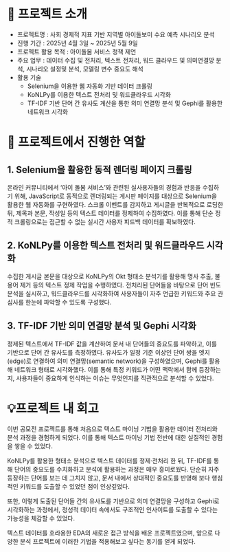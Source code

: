 # 🚀 프로젝트 소개
- 프로젝트명 : 사회 경제적 지표 기반 지역별 아이돌보미 수요 예측 시나리오 분석
- 진행 기간 : 2025년 4월 3일 ~ 2025년 5월 9일
- 프로젝트 활용 목적 : 아이돌봄 서비스 정책 제언
- 주요 업무 : 데이터 수집 및 전처리, 텍스트 전처리, 워드 클라우드 및 의미연결망 분석, 시나리오 설정및 분석, 모델링 변수 중요도 해석
- 활용 기술
    - Selenium을 이용한 웹 자동화 기반 데이터 크롤링
    - KoNLPy를 이용한 텍스트 전처리 및 워드클라우드 시각화
    - TF-IDF 기반 단어 간 유사도 계산을 통한 의미 연결망 분석 및 Gephi를 활용한 네트워크 시각화

# 👤 프로젝트에서 진행한 역할
## 1. Selenium을 활용한 동적 렌더링 페이지 크롤링

온라인 커뮤니티에서 ‘아이 돌봄 서비스’와 관련된 실사용자들의 경험과 반응을 수집하기 위해, JavaScript로 동적으로 렌더링되는 게시판 페이지를 대상으로 Selenium을 활용한 웹 자동화를 구현하였다. 스크롤 이벤트를 감지하고 게시글을 반복적으로 로딩한 뒤, 제목과 본문, 작성일 등의 텍스트 데이터를 정제하여 수집하였다. 이를 통해 단순 정적 크롤링으로는 접근할 수 없는 실시간 사용자 피드백 데이터를 확보하였다.

## 2. KoNLPy를 이용한 텍스트 전처리 및 워드클라우드 시각화

수집한 게시글 본문을 대상으로 KoNLPy의 Okt 형태소 분석기를 활용해 명사 추출, 불용어 제거 등의 텍스트 정제 작업을 수행하였다. 전처리된 단어들을 바탕으로 단어 빈도 분석을 실시하고, 워드클라우드를 시각화하여 사용자들이 자주 언급한 키워드와 주요 관심사를 한눈에 파악할 수 있도록 구성했다.

## 3. TF-IDF 기반 의미 연결망 분석 및 Gephi 시각화

정제된 텍스트에서 TF-IDF 값을 계산하여 문서 내 단어들의 중요도를 파악하고, 이를 기반으로 단어 간 유사도를 측정하였다. 유사도가 일정 기준 이상인 단어 쌍을 엣지(edge)로 연결하여 의미 연결망(semantic network)을 구성하였으며, Gephi를 활용해 네트워크 형태로 시각화했다. 이를 통해 특정 키워드가 어떤 맥락에서 함께 등장하는지, 사용자들이 중요하게 인식하는 이슈는 무엇인지를 직관적으로 분석할 수 있었다.

# 💡프로젝트 내 회고
이번 공모전 프로젝트를 통해 처음으로 텍스트 마이닝 기법을 활용한 데이터 전처리와 분석 과정을 경험하게 되었다. 이를 통해 텍스트 마이닝 기법 전반에 대한 실질적인 경험을 쌓을 수 있었다.

KoNLPy를 활용한 형태소 분석으로 텍스트 데이터를 정제·전처리 한 뒤, TF-IDF를 통해 단어의 중요도를 수치화하고 분석에 활용하는 과정은 매우 흥미로웠다. 단순히 자주 등장하는 단어를 보는 데 그치지 않고, 문서 내에서 상대적인 중요도를 반영해 보다 행심적인 키워드를 도출할 수 있었던 점이 인상깊었다.

또한, 이렇게 도출된 단어들 간의 유사도를 기반으로 의미 연결망을 구성하고 Gephi로 시각화하는 과정에서, 정성적 데이터 속에서도 구조적인 인사이트를 도출할 수 있다는 가능성을 체감할 수 있었다.

텍스트 데이터를 호라용한 EDA의 새로운 접근 방식을 배운 프로젝트였으며, 앞으로 다양한 분석 프로젝트에 이러한 기법을 적용해보고 싶다는 동기를 얻게 되었다.
